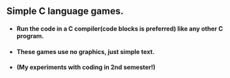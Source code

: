 ## Simple C language games.
* #### Run the code in a C compiler(code blocks is preferred) like any other C program.
* #### These games use no graphics, just simple text.
* #### (My experiments with coding in 2nd semester!)
